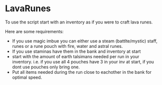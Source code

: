 ﻿# LavaRunes
To use the script start with an inventory as if you were to craft lava runes. 

Here are some requirements:
- If you use magic imbue you can either use a steam (battlte/mystic) staff, runes or a rune pouch with fire, water and astral runes.
- If you use staminas have them in the bank and inventory at start
- start with the amount of earth talsimans needed per run in your inventory. i.e. if you use all 4 pouches have 3 in your inv at start, if you dont use pouches only bring one.
- Put all items needed during the run close to eachother in the bank for optimal speed.
